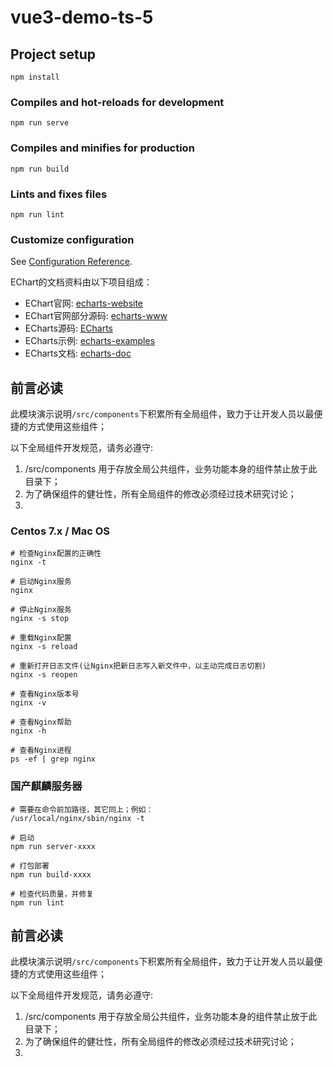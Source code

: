 # vue3-demo-ts-5

## Project setup
```
npm install
```

### Compiles and hot-reloads for development
```
npm run serve
```

### Compiles and minifies for production
```
npm run build
```

### Lints and fixes files
```
npm run lint
```

### Customize configuration
See [Configuration Reference](https://cli.vuejs.org/config/).


EChart的文档资料由以下项目组成：

- EChart官网: <a href="https://github.com/apache/echarts-website" target="_blank">echarts-website</a>
- EChart官网部分源码: <a href="https://github.com/apache/echarts-www" target="_blank">echarts-www</a>
- ECharts源码: <a href="https://github.com/apache/echarts" target="_blank">ECharts</a>
- ECharts示例: <a href="https://github.com/apache/echarts-examples" target="_blank">echarts-examples</a>
- ECharts文档: <a href="https://github.com/apache/echarts-doc" target="_blank">echarts-doc</a>




## 前言必读

此模块演示说明`/src/components`下积累所有全局组件，致力于让开发人员以最便捷的方式使用这些组件；

以下全局组件开发规范，请务必遵守:
1. /src/components 用于存放全局公共组件，业务功能本身的组件禁止放于此目录下；
2. 为了确保组件的健壮性，所有全局组件的修改必须经过技术研究讨论；
3. 



### Centos 7.x / Mac OS
```shell
# 检查Nginx配置的正确性
nginx -t

# 启动Nginx服务
nginx

# 停止Nginx服务
nginx -s stop

# 重载Nginx配置
nginx -s reload

# 重新打开日志文件(让Nginx把新日志写入新文件中，以主动完成日志切割)
nginx -s reopen

# 查看Nginx版本号
nginx -v

# 查看Nginx帮助
nginx -h

# 查看Nginx进程
ps -ef | grep nginx 
```

### 国产麒麟服务器
```shell
# 需要在命令前加路径，其它同上；例如：
/usr/local/nginx/sbin/nginx -t
```

```shell
# 启动
npm run server-xxxx

# 打包部署
npm run build-xxxx

# 检查代码质量，并修复
npm run lint

```



## 前言必读

此模块演示说明`/src/components`下积累所有全局组件，致力于让开发人员以最便捷的方式使用这些组件；

以下全局组件开发规范，请务必遵守:
1. /src/components 用于存放全局公共组件，业务功能本身的组件禁止放于此目录下；
2. 为了确保组件的健壮性，所有全局组件的修改必须经过技术研究讨论；
3. 





